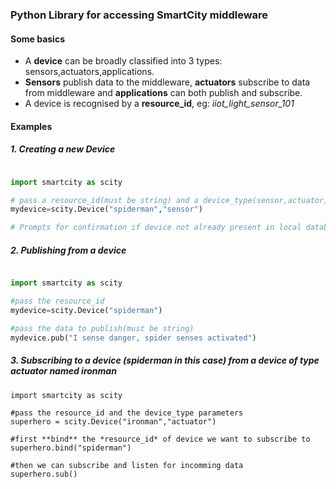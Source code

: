 ### Python Library for accessing SmartCity middleware

#### Some basics

- A **device** can be broadly classified into 3 types: sensors,actuators,applications.
- **Sensors** publish data to the middleware, **actuators** subscribe to data from middleware and **applications** can both publish and subscribe.
- A device is recognised by a **resource_id**, eg: *iiot_light_sensor_101*


#### Examples
##### 1. Creating a new Device

```python

import smartcity as scity

# pass a resource_id(must be string) and a device_type(sensor,actuator,application[default])
mydevice=scity.Device("spiderman","sensor")

# Prompts for confirmation if device not already present in local database, etc.

```

##### 2. Publishing from a device

```python

import smartcity as scity

#pass the resource_id
mydevice=scity.Device("spiderman")

#pass the data to publish(must be string)
mydevice.pub("I sense danger, spider senses activated")

```
 
##### 3. Subscribing to a device (*spiderman* in this case) from a device of type actuator named *ironman*

```
import smartcity as scity

#pass the resource_id and the device_type parameters
superhero = scity.Device("ironman","actuator")

#first **bind** the *resource_id* of device we want to subscribe to
superhero.bind("spiderman")

#then we can subscribe and listen for incomming data
superhero.sub()
